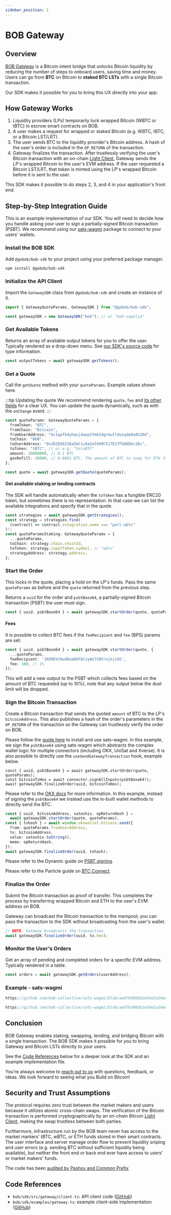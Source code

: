 ```yaml
---
sidebar_position: 1
---
```


# BOB Gateway

## Overview

[BOB Gateway](https://docs.gobob.xyz/docs/learn/guides/bitcoin-bridge/) is a Bitcoin intent bridge that unlocks Bitcoin liquidity by reducing the number of steps to onboard users, saving time and money. Users can go from **BTC** on Bitcoin to **staked BTC LSTs** with a single Bitcoin transaction.

Our SDK makes it possible for you to bring this UX directly into your app.

## How Gateway Works

1. Liquidity providers (LPs) temporarily lock wrapped Bitcoin (WBTC or tBTC) in escrow smart contracts on BOB.
1. A user makes a request for wrapped or staked Bitcoin (e.g. WBTC, tBTC, or a Bitcoin LST/LRT).
1. The user sends BTC to the liquidity provider's Bitcoin address. A hash of the user's order is included in the `OP_RETURN` of the transaction.
1. Gateway finalizes the transaction. After trustlessly verifying the user's Bitcoin transaction with an on-chain [Light Client](../examples/btc-swap/index.mdx), Gateway sends the LP's wrapped Bitcoin to the user's EVM address. If the user requested a Bitcoin LST/LRT, that token is minted using the LP's wrapped Bitcoin before it is sent to the user.

This SDK makes it possible to do steps 2, 3, and 4 in your application's front end.

## Step-by-Step Integration Guide

This is an example implementation of our SDK. You will need to decide how you handle asking your user to sign a partially-signed Bitcoin transaction (PSBT). We recommend using our [sats-wagmi](./sats-wagmi.md) package to connect to your users' wallets.

### Install the BOB SDK

Add `@gobob/bob-sdk` to your project using your preferred package manager.

```bash npm2yarn
npm install @gobob/bob-sdk
```

### Initialize the API Client

Import the `GatewaySDK` class from `@gobob/bob-sdk` and create an instance of it.

```ts title="/src/utils/gateway.ts"
import { GatewayQuoteParams, GatewaySDK } from "@gobob/bob-sdk";

const gatewaySDK = new GatewaySDK("bob"); // or "bob-sepolia"
```

### Get Available Tokens

Returns an array of available output tokens for you to offer the user. Typically rendered as a drop-down menu. See [our SDK's source code](https://github.com/bob-collective/bob/blob/9c52341033af1ccbe388e64ef97a23bf6c07ccc7/sdk/src/gateway/tokens.ts#L8) for type information.

```ts
const outputTokens = await gatewaySDK.getTokens();
```

### Get a Quote

Call the `getQuote` method with your `quoteParams`. Example values shown here.

:::tip Updating the quote
We recommend rendering `quote.fee` and [its other fields](https://github.com/bob-collective/bob/blob/9c52341033af1ccbe388e64ef97a23bf6c07ccc7/sdk/src/gateway/client.ts#L15) for a clear UX. You can update the quote dynamically, such as with the `onChange` event.
:::

```ts
const quoteParams: GatewayQuoteParams = {
  fromToken: "BTC",
  fromChain: "Bitcoin",
  fromUserAddress: "bc1qafk4yhqvj4wep57m62dgrmutldusqde8adh20d",
  toChain: "BOB",
  toUserAddress: "0x2D2E86236a5bC1c8a5e5499C517E17Fb88Dbc18c",
  toToken: "tBTC", // or e.g. "SolvBTC"
  amount: 10000000, // 0.1 BTC
  gasRefill: 10000, // 0.0001 BTC. The amount of BTC to swap for ETH for tx fees.
};

const quote = await gatewaySDK.getQuote(quoteParams);
```

#### Get available staking or lending contracts

The SDK will handle automatically when the `toToken` has a fungible ERC20 token, but sometimes there is no representation. In that case we can list the available integrations and specify that in the quote.

```ts
const strategies = await gatewaySDK.getStrategies();
const strategy = strategies.find(
  (contract) => contract.integration.name === "pell-wbtc"
)!;
const quoteParamsStaking: GatewayQuoteParams = {
  ...quoteParams,
  toChain: strategy.chain.chainId,
  toToken: strategy.inputToken.symbol, // "wbtc"
  strategyAddress: strategy.address,
};
```

### Start the Order

This locks in the quote, placing a hold on the LP's funds. Pass the same `quoteParams` as before and the `quote` returned from the previous step.

Returns a `uuid` for the order and `psbtBase64`, a partially-signed Bitcoin transaction (PSBT) the user must sign.

```ts
const { uuid, psbtBase64 } = await gatewaySDK.startOrder(quote, quoteParams);
```

#### Fees

It is possible to collect BTC fees if the `feeRecipient` and `fee` (BPS) params are set:

```ts
const { uuid, psbtBase64 } = await gatewaySDK.startOrder(quote, {
  ...quoteParams,
  feeRecipient: '1K69EVCKwd8vm8GFbCzyWz7CBVrnjkis5G',
  fee: 100, // 1%
});
```

This will add a new output to the PSBT which collects fees based on the amount of BTC requested (up to 10%), note that any output below the dust limit will be dropped.

### Sign the Bitcoin Transaction

Create a Bitcoin transaction that sends the quoted `amount` of BTC to the LP's `bitcoinAddress`. This also publishes a hash of the order's parameters in the `OP_RETURN` of the transaction so the Gateway can trustlessly verify the order on BOB.

<Tabs>
<TabItem value="sats-wagmi" label="sats-wagmi (Recommended)">

Please follow the [guide here](./sats-wagmi.md) to install and use sats-wagmi. In this example, we sign the `psbtBase64` using sats-wagmi which abstracts the complex wallet logic for multiple connectors (including OKX, UniSat and Xverse).
It is also possible to directly use the `useSendGatewayTransaction` hook, example below.

```tsx
const { uuid, psbtBase64 } = await gatewaySDK.startOrder(quote, quoteParams);
const bitcoinTxHex = await connector.signAllInputs(psbtBase64!);
await gatewaySDK.finalizeOrder(uuid, bitcoinTxHex);
```

</TabItem>
<TabItem value="send-okx" label="Send (OKX)">

Please refer to the [OKX docs](https://www.okx.com/web3/build/docs/sdks/chains/bitcoin/introduce) for more information.
In this example, instead of signing the `psbtBase64` we instead use the in-built wallet methods to directly send the BTC.

```ts
const { uuid, bitcoinAddress, satoshis, opReturnHash } =
  await gatewaySDK.startOrder(quote, quoteParams);
const { txhash } = await window.okxwallet.bitcoin.send({
  from: quoteParams.fromUserAddress,
  to: bitcoinAddress,
  value: satoshis.toString(),
  memo: opReturnHash,
});
await gatewaySDK.finalizeOrder(uuid, txhash);
```

</TabItem>

<TabItem value="dynamic" label="Dynamic">

Please refer to the Dynamic guide on [PSBT signing](https://docs.dynamic.xyz/wallets/using-wallets/bitcoin/sign-a-psbt).

</TabItem>

<TabItem value="particle" label="Particle">

Please refer to the Particle guide on [BTC Connect](https://developers.particle.network/guides/integrations/partners/bob#connecting-bitcoin-wallets-to-bob-using-btc-connect).

</TabItem>

</Tabs>

### Finalize the Order

Submit the Bitcoin transaction as proof of transfer. This completes the process by transferring wrapped Bitcoin and ETH to the user's EVM address on BOB.

Gateway can broadcast the Bitcoin transaction to the mempool; you can pass the transaction to the SDK without broadcasting from the user's wallet.

```ts
// NOTE: Gateway broadcasts the transaction
await gatewaySDK.finalizeOrder(uuid, tx.hex);
```

### Monitor the User's Orders

Get an array of pending and completed orders for a specific EVM address. Typically rendered in a table.

```ts
const orders = await gatewaySDK.getOrders(userAddress);
```

### Example - sats-wagmi

<Tabs>
<TabItem value="sats-wagmi-app" label="Gateway.tsx">

```js reference title="Gateway.tsx"
https://github.com/bob-collective/sats-wagmi/blob/ae876d96bb2e54e5a24e0f3e1aaa6799565169e4/playgrounds/vite-react/src/Gateway.tsx#L1-L37
```

</TabItem>
<TabItem value="sats-wagmi-hook" label="useSendGatewayTransaction.tsx">

```js reference title="useSendGatewayTransaction.tsx"
https://github.com/bob-collective/sats-wagmi/blob/ae876d96bb2e54e5a24e0f3e1aaa6799565169e4/packages/sats-wagmi/src/hooks/useSendGatewayTransaction.tsx#L28-L69
```

</TabItem>
</Tabs>

## Conclusion

BOB Gateway enables staking, swapping, lending, and bridging Bitcoin with a single transaction. The BOB SDK makes it possible for you to bring Gateway and Bitcoin LSTs directly to your users.

See the [Code References](#code-references) below for a deeper look at the SDK and an example implementation file.

You're always welcome to [reach out to us](../../learn/introduction/contribution.md) with questions, feedback, or ideas. We look forward to seeing what you Build on Bitcoin!

## Security and Trust Assumptions

The protocol requires zero trust between the market makers and users because it utilizes atomic cross-chain swaps. The verification of the Bitcoin transaction is performed cryptographically by an on-chain Bitcoin [Light Client](../examples/btc-swap/index.mdx), making the swap trustless between both parties.

Furthermore, infrastructure run by the BOB team never has access to the market markers' tBTC, wBTC, or ETH funds stored in their smart contracts. The user interface and server manage order flow to prevent liquidity sniping and user errors (e.g. sending BTC without sufficient liquidity being available), but neither the front end or back end ever have access to users' or market makers' funds.

The code has been [audited by Pashov and Common Prefix](https://docs.gobob.xyz/docs/build/bob-sdk/gateway#security-and-trust-assumptions)

## Code References

- `bob/sdk/src/gateway/client.ts`: API client code ([GitHub](https://github.com/bob-collective/bob/blob/master/sdk/src/gateway/client.ts))
- `bob/sdk/examples/gateway.ts`: example client-side implementation ([GitHub](https://github.com/bob-collective/bob/blob/master/sdk/examples/gateway.ts))
